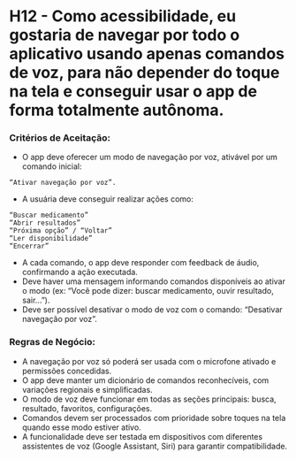 # H12 - Como acessibilidade, eu gostaria de navegar por todo o aplicativo usando apenas comandos de voz, para não depender do toque na tela e conseguir usar o app de forma totalmente autônoma.

### **Critérios de Aceitação:**

- O app deve oferecer um modo de navegação por voz, ativável por um comando inicial:

`“Ativar navegação por voz”.`

- A usuária deve conseguir realizar ações como:
```
“Buscar medicamento”
“Abrir resultados”
“Próxima opção” / “Voltar”
“Ler disponibilidade”
“Encerrar”
```

- A cada comando, o app deve responder com feedback de áudio, confirmando a ação executada.
- Deve haver uma mensagem informando comandos disponíveis ao ativar o modo (ex: “Você pode dizer: buscar medicamento, ouvir resultado, sair...”).
- Deve ser possível desativar o modo de voz com o comando: “Desativar navegação por voz”.

### **Regras de Negócio:**

- A navegação por voz só poderá ser usada com o microfone ativado e permissões concedidas.
- O app deve manter um dicionário de comandos reconhecíveis, com variações regionais e simplificadas.
- O modo de voz deve funcionar em todas as seções principais: busca, resultado, favoritos, configurações.
- Comandos devem ser processados com prioridade sobre toques na tela quando esse modo estiver ativo.
- A funcionalidade deve ser testada em dispositivos com diferentes assistentes de voz (Google Assistant, Siri) para garantir compatibilidade.
